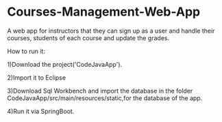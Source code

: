 # Courses-Management-Web-App
A web app for instructors that they can sign up as a user and handle their courses, students of each course and update the grades.

How to run it:

1)Download the project('CodeJavaApp').

2)Import it to Eclipse

3)Download Sql Workbench and import the database in the folder CodeJavaApp/src/main/resources/static,for the database of the app.

4)Run it via SpringBoot.
